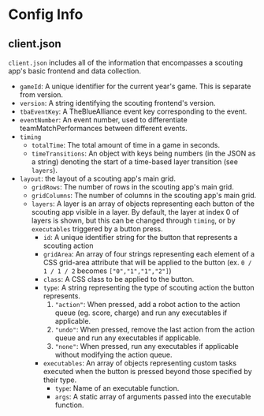 # Config Info

## client.json
`client.json` includes all of the information that encompasses a scouting app's basic frontend and data collection.

- `gameId`: A unique identifier for the current year's game. This is separate from version. 
- `version`: A string identifying the scouting frontend's version.
- `tbaEventKey`: A TheBlueAlliance event key corresponding to the event.
- `eventNumber`: An event number, used to differentiate teamMatchPerformances between different events.
- `timing`
    - `totalTime`: The total amount of time in a game in seconds.
    - `timeTransitions`: An object with keys being numbers (in the JSON as a string) denoting the start of a time-based layer transition (see `layers`).
- `layout`: the layout of a scouting app's main grid.
    - `gridRows`: The number of rows in the scouting app's main grid.
    - `gridColumns`: The number of columns in the scouting app's main grid.
    - `layers`: A layer is an array of objects representing each button of the scouting app visible in a layer. By default, the layer at index 0 of layers is shown, but this can be changed through `timing`, or by `executables` triggered by a button press.
        - `id`: A unique identifier string for the button that represents a scouting action
        - `gridArea`: An array of four strings representing each element of a CSS grid-area attribute that will be applied to the button (ex. `0 / 1 / 1 / 2` becomes `["0","1","1","2"]`)
        - `class`: A CSS class to be applied to the button.
        - `type`: A string representing the type of scouting action the button represents.
            1. `"action"`: When pressed, add a robot action to the action queue (eg. score, charge) and run any executables if applicable.
            2. `"undo"`: When pressed, remove the last action from the action queue and run any executables if applicable.
            3. `"none"`: When pressed, run any executables if applicable without modifying the action queue.
        - `executables`: An array of objects representing custom tasks executed when the button is pressed beyond those specified by their type.
            - `type`: Name of an executable function.
            - `args`: A static array of arguments passed into the executable function.
            